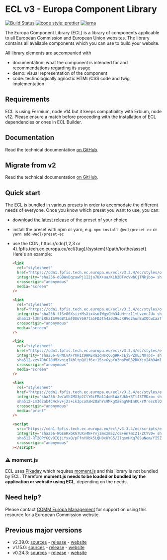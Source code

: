 # ECL v3 - Europa Component Library

[![Build Status](https://drone.fpfis.eu/api/badges/ec-europa/europa-component-library/status.svg)](https://drone.fpfis.eu/ec-europa/europa-component-library)
[![code style: prettier](https://img.shields.io/badge/code_style-prettier-ff69b4.svg?style=flat-square)](https://github.com/prettier/prettier)
[![lerna](https://img.shields.io/badge/maintained%20with-lerna-cc00ff.svg)](https://lernajs.io/)

The Europa Component Library (ECL) is a library of components applicable to all European Commission and European Union websites. The library contains all available components which you can use to build your website.

All library elements are accompanied with

- documentation: what the component is intended for and recommendations regarding its usage
- demo: visual representation of the component
- code: technologically agnostic HTML/CSS code and twig implementation

## Requirements

ECL is using Fermium, node v14 but it keeps compatibility with Erbium, node v12. Please ensure a match before proceeding with the installation of ECL dependencies or ones in ECL Builder.

## Documentation

Read the technical documentation [on GitHub](docs/README.md).

## Migrate from v2

Read the technical documentation [on GitHub](docs/Migrating-v3.md).

## Quick start

The ECL is bundled in various [presets](docs/presets.md) in order to accomodate the different needs of everyone. Once you know which preset you want to use, you can:

- download [the latest release](https://github.com/ec-europa/europa-component-library/releases/latest) of the preset of your choice
- install the preset with npm or yarn, e.g. `npm install @ecl/preset-ec` or `yarn add @ecl/preset-ec`
- use the CDN, https://cdn{1,2,3 or 4}.fpfis.tech.ec.europa.eu/ecl/{tag}/{system}/{path/to/the/asset}. Here's an example:

  ```html
  <link
    rel="stylesheet"
    href="https://cdn1.fpfis.tech.ec.europa.eu/ecl/v3.3.4/ec/styles/optional/ecl-ec-default.css"
    integrity="sha256-dGBWvDqzawPj1I2ja7UX+ua/KLb2DTvcVwbCjTNkjbo= sha384-TXqJLfu1menuUh53t1P4d1HY4rGjQLIewVmB04aBC6EUNg/ediru/KjRksN8j+8a sha512-/cLtGYzABR6JWNECg+KuAGGc1gHAvoeOuGNit8T6P0JZ0cTQk3Htt46xDFtFeIdN7CZFpgTaJwQyiT5767Mr1w=="
    crossorigin="anonymous"
    media="screen"
  />
  ```

  ```html
  <link
    rel="stylesheet"
    href="https://cdn1.fpfis.tech.ec.europa.eu/ecl/v3.3.4/ec/styles/optional/ecl-reset.css"
    integrity="sha256-flSv86Xsii+MsXix4sn1WgyCNh34uH+rz11+LvzmcJU= sha384-NK8gKHq8HbPe2L5WDqWMZYuf4ATafxMjChs4UyVAd9xPK1rmfmjSn/Qf0MNRBGgi
    sha512-l3hhiRhaISV96BtLmf0U6Y697ta5FDJth4z039uJRHV62hunBuXQCwCaaTHB9WVGTTI99b+kl2rp90pGEddczQ=="
    crossorigin="anonymous"
    media="screen"
  />
  ```

  ```html
  <link
    rel="stylesheet"
    href="https://cdn1.fpfis.tech.ec.europa.eu/ecl/v3.3.4/ec/styles/ecl-ec.css"
    integrity="sha256-8PNCvAFrmH1z9HKERa2qHsc6Gg9RkcEjSPZnEJNXTpc= sha384-PS6Uls5xTKr9f0jkXMDM5IYHFI8dVxFLexZqJzL6mWLwYXsdBHXEmAC2hTERwGAi
    sha512-zzv7DbGJ8HMXvniqIkhltpQV1f6x+15svGypYn2nbPmR32RKXjyIAh94ml2NkLQTACl7AR9IBUVMKpYEJp+yZw=="
    crossorigin="anonymous"
    media="screen"
  />
  ```

  ```html
  <link
    rel="stylesheet"
    href="https://cdn1.fpfis.tech.ec.europa.eu/ecl/v3.3.4/ec/styles/ecl-ec-print.css"
    integrity="sha256-Jw/aSh2MX3p2ClY0iFMa114oNtWaZUkk+8TtJ3TMDxo= sha384-QPh6ixwpkY6oCyJvy/jAtpJaY69wF5WXUE1+px9rdaP6YvNY00R6DvdSyzwWbPRi
    sha512-Lm362ab4C4ckv+j2z+ik3pcoXaH28ahYs9MkgXa8agVMInKU/rMrescUlQlSatA7qkLUtyFnCskR68VHCuDwNg="
    crossorigin="anonymous"
    media="print"
  />
  ```

  ```html
  <script
    src="https://cdn1.fpfis.tech.ec.europa.eu/ecl/v3.3.4/ec/scripts/ecl-ec.js"
    integrity="sha256-WGEnRxbKG7UXv4N+YvjzmxzmSz/cE+en7mIZ1/ZCYV0= sha384-BNHNuP4H5MLb9KtRgNjBcFD8tOuu4FaJiTyKzciFEgoU0Vr3dZJXB5x5yCn0b8i+
    sha512-RT2OPYGQv9IQjLYsxQ/pFfnYXbk5LQH0xUYG5/IlqsmHKq78SuNem/fI5Z3ociLnEogFiTbgH7UI12tttrZfpA=="
    crossorigin="anonymous"
  ></script>
  ```

### :warning: moment.js

ECL uses [Pikaday](https://github.com/Pikaday/Pikaday) which requires [moment.js](https://momentjs.com/) and this library is not bundled by ECL.
Therefore **moment.js needs to be loaded or bundled by the application or website using ECL**, depending on the needs.

## Need help?

Please contact [COMM Europa Management](mailto:Europamanagement@ec.europa.eu) for support on using this resource for a European Commission website.

## Previous major versions

- v2.39.0: [sources](https://github.com/ec-europa/europa-component-library/tree/v2) - [release](https://github.com/ec-europa/europa-component-library/releases/tag/v2.39.0) - [website](https://ec.europa.eu/component-library/v2.39.0/)
- v1.15.0: [sources](https://github.com/ec-europa/europa-component-library/tree/v1) - [release](https://github.com/ec-europa/europa-component-library/releases/tag/v1.15.0) - [website](https://ec.europa.eu/component-library/v1.15.0/)
- v0.24.3: [sources](https://github.com/ec-europa/europa-component-library/tree/v0) - [release](https://github.com/ec-europa/europa-component-library/releases/tag/v0.24.3) - [website](https://ec.europa.eu/component-library/v0.24.3/)
